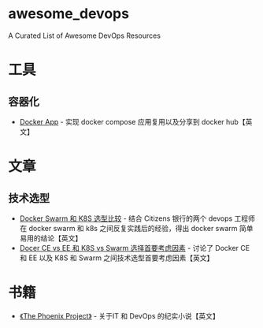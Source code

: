 # awesome_devops
A Curated List of Awesome DevOps Resources

# 工具
## 容器化
* [Docker App](https://github.com/docker/app) - 实现 docker compose 应用复用以及分享到 docker hub【英文】

# 文章
## 技术选型
* [Docker Swarm 和 K8S 选型比较](https://medium.com/opstalk/an-update-on-docker-swarm-vs-kubernetes-788a159b150e) - 结合 Citizens 银行的两个 devops 工程师在 docker swarm 和 k8s 之间反复实践后的经验，得出 docker swarm 简单易用的结论【英文】
* [Docer CE vs EE 和 K8S vs Swarm 选择首要考虑因素](https://medium.com/opstalk/top-considerations-for-docker-ce-vs-ee-and-kubernetes-vs-swarm-9563a9c623ff) - 讨论了 Docker CE 和 EE 以及 K8S 和 Swarm 之间技术选型首要考虑因素【英文】

# 书籍
* [《The Phoenix Project》](https://www.amazon.com/Phoenix-Project-DevOps-Helping-Business/dp/0988262592) - 关于IT 和 DevOps 的纪实小说【英文】
